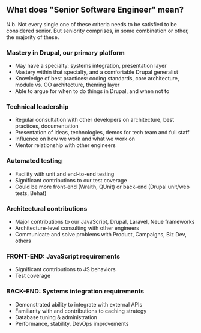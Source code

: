 ## What does "Senior Software Engineer" mean?

N.b. Not every single one of these criteria needs to be satisfied to be considered senior. But seniority comprises, in some combination or other, the majority of these.

### Mastery in Drupal, our primary platform
- May have a specialty: systems integration, presentation layer
- Mastery within that specialty, and a comfortable Drupal generalist
- Knowledge of best practices: coding standards, core architecture, module vs. OO architecture, theming layer
- Able to argue for when to do things in Drupal, and when not to


### Technical leadership
- Regular consultation with other developers on architecture, best practices, documentation
- Presentation of ideas, technologies, demos for tech team and full staff
- Influence on how we work and what we work on
- Mentor relationship with other engineers

### Automated testing
- Facility with unit and end-to-end testing
- Significant contributions to our test coverage
- Could be more front-end (Wraith, QUnit) or back-end (Drupal unit/web tests, Behat)

### Architectural contributions
- Major contributions to our JavaScript, Drupal, Laravel, Neue frameworks
- Architecture-level consulting with other engineers
- Communicate and solve problems with Product, Campaigns, Biz Dev, others

### FRONT-END: JavaScript requirements
- Significant contributions to JS behaviors
- Test coverage

### BACK-END: Systems integration requirements
- Demonstrated ability to integrate with external APIs
- Familiarity with and contributions to caching strategy
- Database tuning & administration
- Performance, stability, DevOps improvements
